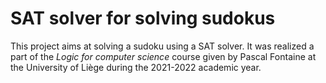 # SAT solver for solving sudokus
This project aims at solving a sudoku using a SAT solver. It was realized a part of the *Logic for computer science* course given by Pascal Fontaine at the University of Liège during the 2021-2022 academic year. 
